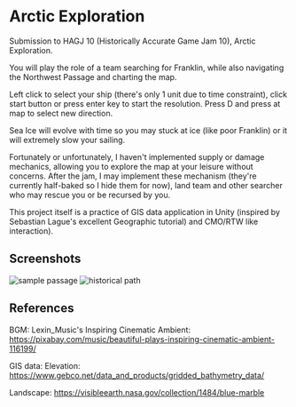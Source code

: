 
# Arctic Exploration

Submission to HAGJ 10 (Historically Accurate Game Jam 10), Arctic Exploration.

You will play the role of a team searching for Franklin, while also navigating the Northwest Passage and charting the map.

Left click to select your ship (there's only 1 unit due to time constraint), click start button or press enter key to start the resolution. Press D and press at map to select new direction.

Sea Ice will evolve with time so you may stuck at ice (like poor Franklin) or it will extremely slow your sailing.

Fortunately or unfortunately, I haven't implemented supply or damage mechanics, allowing you to explore the map at your leisure without concerns. After the jam, I may implement these mechanism (they're currently half-baked so I hide them for now), land team and other searcher who may rescue you or be recursed by you.

This project itself is a practice of GIS data application in Unity (inspired by Sebastian Lague's  excellent Geographic tutorial) and CMO/RTW like interaction).

## Screenshots

![sample passage](https://img.itch.zone/aW1hZ2UvMzM2NzA5Ny8yMDEwMzc0NC5wbmc=/original/vh9fAf.png)
![historical path](https://img.itch.zone/aW1hZ2UvMzM2NzA5Ny8yMDEwMzc1OS5wbmc=/original/a%2FOs%2FU.png)

## References

BGM: Lexin_Music's Inspiring Cinematic Ambient: https://pixabay.com/music/beautiful-plays-inspiring-cinematic-ambient-116199/

GIS data: Elevation: https://www.gebco.net/data_and_products/gridded_bathymetry_data/

Landscape: https://visibleearth.nasa.gov/collection/1484/blue-marble